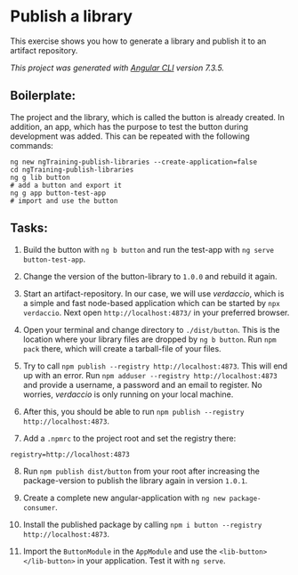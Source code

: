# Publish a library  

This exercise shows you how to generate a library and publish it to an artifact repository.

_This project was generated with [Angular CLI](https://github.com/angular/angular-cli) version 7.3.5._

## Boilerplate:

The project and the library, which is called the button is already created. In addition, an app, which has the purpose to test the button during development was added. This can be repeated with the following commands: 

```
ng new ngTraining-publish-libraries --create-application=false
cd ngTraining-publish-libraries
ng g lib button
# add a button and export it
ng g app button-test-app
# import and use the button
```

## Tasks: 

1. Build the button with `ng b button` and run the test-app with `ng serve button-test-app`.

2. Change the version of the button-library to `1.0.0` and rebuild it again. 

3. Start an artifact-repository. In our case, we will use _verdaccio_, which is a simple and fast node-based application which can be started by `npx verdaccio`. Next open `http://localhost:4873/` in your preferred browser.

4. Open your terminal and change directory to `./dist/button`. This is the location where your library files are dropped by `ng b button`. Run `npm pack` there, which will create a tarball-file of your files.  

5. Try to call `npm publish --registry http://localhost:4873`. This will end up with an error. Run `npm adduser --registry http://localhost:4873` and provide a username, a password and an email to register. No worries, _verdaccio_ is only running on your local machine. 

6. After this, you should be able to run `npm publish --registry http://localhost:4873`. 

7. Add a `.npmrc` to the project root and set the registry there: 

```
registry=http://localhost:4873
```

8. Run `npm publish dist/button` from your root after increasing the package-version to publish the library again in version `1.0.1`. 

9. Create a complete new angular-application with `ng new package-consumer`.

10. Install the published package by calling `npm i button --registry http://localhost:4873`.

11. Import the `ButtonModule` in the `AppModule` and use the `<lib-button></lib-button>` in your application. Test it with `ng serve`.
